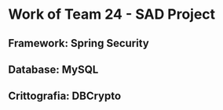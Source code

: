 <h1> Work of Team 24 - SAD Project </h1>

<h2> Framework: Spring Security </h2>
<h2> Database: MySQL </h2>
<h2> Crittografia: DBCrypto </h2>
